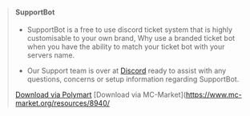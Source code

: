   > #### SupportBot
>
> - SupportBot is a free to use discord ticket system that is highly customisable to your own brand, 
Why use a branded ticket bot when you have the ability to match your ticket bot with your servers name. 
>
> - Our Support team is over at [Discord](https://discord.com/invite/jspKFcE) ready to assist with any questions, concerns or setup information regarding SupportBot.
>
> [Download via Polymart](https://polymart.org/resource/supportbot-1-discord-ticket-bot.518)
> [Download via MC-Market](https://www.mc-market.org/resources/8940/

